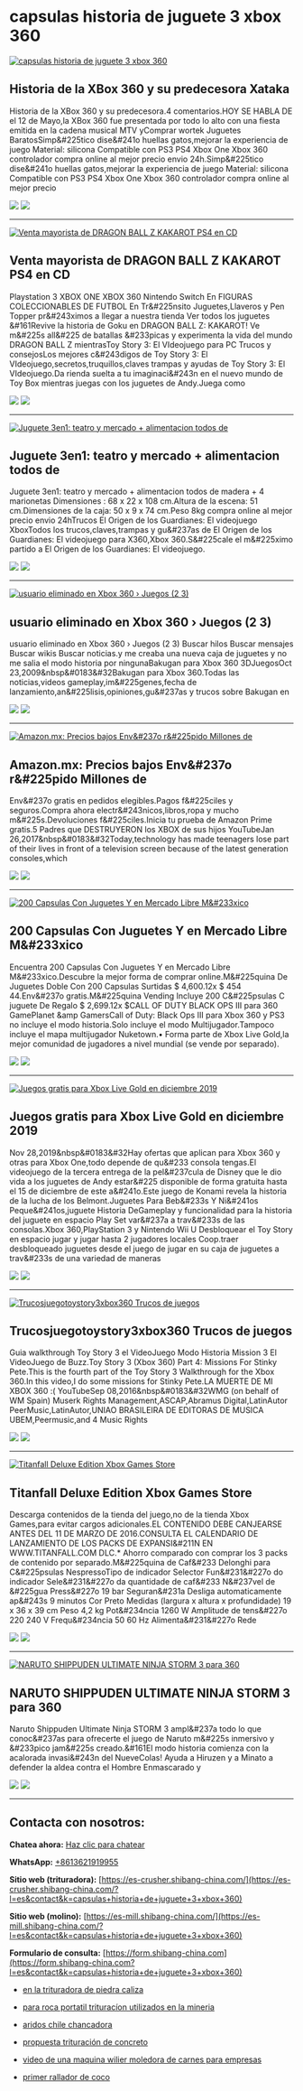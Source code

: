# capsulas historia de juguete 3 xbox 360

<a href="https://swt.shibang-china.com/?l=es&img&k=capsulas+historia+de+juguete+3+xbox+360" target="_blank">![capsulas historia de juguete 3 xbox 360](http://static.shibang-china.com/all-800x300/48.jpg)</a>

## Historia de la XBox 360 y su predecesora Xataka
Historia de la XBox 360 y su predecesora.4 comentarios.HOY SE HABLA DE el 12 de Mayo,la XBox 360 fue presentada por todo lo alto con una fiesta emitida en la cadena musical MTV yComprar wortek Juguetes BaratosSimp&#225tico dise&#241o huellas gatos,mejorar la experiencia de juego Material: silicona Compatible con PS3 PS4 Xbox One Xbox 360 controlador compra online al mejor precio envio 24h.Simp&#225tico dise&#241o huellas gatos,mejorar la experiencia de juego Material: silicona Compatible con PS3 PS4 Xbox One Xbox 360 controlador compra online al mejor precio


<a href="https://whatsapp.shibangsoft.com/WhatsApp.php" target="_blank" title="WhatsApp">![](http://static.shibang-china.com/icon/whatsapp.png)</a> <a href="https://swt.shibang-china.com/?l=es&icon&k=capsulas+historia+de+juguete+3+xbox+360" target="_blank">![](http://static.shibang-china.com/icon/chat-es.png)</a>

---

<a href="https://swt.shibang-china.com/?l=es&img&k=capsulas+historia+de+juguete+3+xbox+360" target="_blank">![Venta mayorista de DRAGON BALL Z KAKAROT PS4 en CD](http://static.shibang-china.com/all-800x300/954.jpg)</a>

## Venta mayorista de DRAGON BALL Z KAKAROT PS4 en CD
Playstation 3 XBOX ONE XBOX 360 Nintendo Switch En FIGURAS COLECCIONABLES DE FUTBOL En Tr&#225nsito Juguetes,Llaveros y Pen Topper pr&#243ximos a llegar a nuestra tienda Ver todos los juguetes &#161Revive la historia de Goku en DRAGON BALL Z: KAKAROT! Ve m&#225s all&#225 de batallas &#233picas y experimenta la vida del mundo DRAGON BALL Z mientrasToy Story 3: El VIdeojuego para PC Trucos y consejosLos mejores c&#243digos de Toy Story 3: El VIdeojuego,secretos,truquillos,claves trampas y ayudas de Toy Story 3: El VIdeojuego.Da rienda suelta a tu imaginaci&#243n en el nuevo mundo de Toy Box mientras juegas con los juguetes de Andy.Juega como


<a href="https://whatsapp.shibangsoft.com/WhatsApp.php" target="_blank" title="WhatsApp">![](http://static.shibang-china.com/icon/whatsapp.png)</a> <a href="https://swt.shibang-china.com/?l=es&icon&k=capsulas+historia+de+juguete+3+xbox+360" target="_blank">![](http://static.shibang-china.com/icon/chat-es.png)</a>

---

<a href="https://swt.shibang-china.com/?l=es&img&k=capsulas+historia+de+juguete+3+xbox+360" target="_blank">![Juguete 3en1: teatro y mercado + alimentacion todos de](http://static.shibang-china.com/all-800x300/976.jpg)</a>

## Juguete 3en1: teatro y mercado + alimentacion todos de
Juguete 3en1: teatro y mercado + alimentacion todos de madera + 4 marionetas Dimensiones : 68 x 22 x 108 cm.Altura de la escena: 51 cm.Dimensiones de la caja: 50 x 9 x 74 cm.Peso 8kg compra online al mejor precio envio 24hTrucos El Origen de los Guardianes: El videojuego XboxTodos los trucos,claves,trampas y gu&#237as de El Origen de los Guardianes: El videojuego para X360,Xbox 360.S&#225cale el m&#225ximo partido a El Origen de los Guardianes: El videojuego.


<a href="https://whatsapp.shibangsoft.com/WhatsApp.php" target="_blank" title="WhatsApp">![](http://static.shibang-china.com/icon/whatsapp.png)</a> <a href="https://swt.shibang-china.com/?l=es&icon&k=capsulas+historia+de+juguete+3+xbox+360" target="_blank">![](http://static.shibang-china.com/icon/chat-es.png)</a>

---

<a href="https://swt.shibang-china.com/?l=es&img&k=capsulas+historia+de+juguete+3+xbox+360" target="_blank">![usuario eliminado en Xbox 360 › Juegos (2 3)](http://static.shibang-china.com/all-800x300/282.jpg)</a>

## usuario eliminado en Xbox 360 › Juegos (2 3)
usuario eliminado en Xbox 360 › Juegos (2 3) Buscar hilos Buscar mensajes Buscar wikis Buscar noticias.y me creaba una nueva caja de juguetes y no me salia el modo historia por ningunaBakugan para Xbox 360 3DJuegosOct 23,2009&nbsp&#0183&#32Bakugan para Xbox 360.Todas las noticias,videos gameplay,im&#225genes,fecha de lanzamiento,an&#225lisis,opiniones,gu&#237as y trucos sobre Bakugan en


<a href="https://whatsapp.shibangsoft.com/WhatsApp.php" target="_blank" title="WhatsApp">![](http://static.shibang-china.com/icon/whatsapp.png)</a> <a href="https://swt.shibang-china.com/?l=es&icon&k=capsulas+historia+de+juguete+3+xbox+360" target="_blank">![](http://static.shibang-china.com/icon/chat-es.png)</a>

---

<a href="https://swt.shibang-china.com/?l=es&img&k=capsulas+historia+de+juguete+3+xbox+360" target="_blank">![Amazon.mx: Precios bajos Env&#237o r&#225pido Millones de](http://static.shibang-china.com/all-800x300/152.jpg)</a>

## Amazon.mx: Precios bajos Env&#237o r&#225pido Millones de
Env&#237o gratis en pedidos elegibles.Pagos f&#225ciles y seguros.Compra ahora electr&#243nicos,libros,ropa y mucho m&#225s.Devoluciones f&#225ciles.Inicia tu prueba de Amazon Prime gratis.5 Padres que DESTRUYERON los XBOX de sus hijos YouTubeJan 26,2017&nbsp&#0183&#32Today,technology has made teenagers lose part of their lives in front of a television screen because of the latest generation consoles,which


<a href="https://whatsapp.shibangsoft.com/WhatsApp.php" target="_blank" title="WhatsApp">![](http://static.shibang-china.com/icon/whatsapp.png)</a> <a href="https://swt.shibang-china.com/?l=es&icon&k=capsulas+historia+de+juguete+3+xbox+360" target="_blank">![](http://static.shibang-china.com/icon/chat-es.png)</a>

---

<a href="https://swt.shibang-china.com/?l=es&img&k=capsulas+historia+de+juguete+3+xbox+360" target="_blank">![200 Capsulas Con Juguetes Y en Mercado Libre M&#233xico](http://static.shibang-china.com/all-800x300/699.jpg)</a>

## 200 Capsulas Con Juguetes Y en Mercado Libre M&#233xico
Encuentra 200 Capsulas Con Juguetes Y en Mercado Libre M&#233xico.Descubre la mejor forma de comprar online.M&#225quina De Juguetes Doble Con 200 Capsulas Surtidas $ 4,600.12x $ 454 44.Env&#237o gratis.M&#225quina Vending Incluye 200 C&#225psulas C juguete De Regalo $ 2,699.12x $CALL OF DUTY BLACK OPS III para 360 GamePlanet &amp GamersCall of Duty: Black Ops III para Xbox 360 y PS3 no incluye el modo historia.Solo incluye el modo Multijugador.Tampoco incluye el mapa multijugador Nuketown.• Forma parte de Xbox Live Gold,la mejor comunidad de jugadores a nivel mundial (se vende por separado).


<a href="https://whatsapp.shibangsoft.com/WhatsApp.php" target="_blank" title="WhatsApp">![](http://static.shibang-china.com/icon/whatsapp.png)</a> <a href="https://swt.shibang-china.com/?l=es&icon&k=capsulas+historia+de+juguete+3+xbox+360" target="_blank">![](http://static.shibang-china.com/icon/chat-es.png)</a>

---

<a href="https://swt.shibang-china.com/?l=es&img&k=capsulas+historia+de+juguete+3+xbox+360" target="_blank">![Juegos gratis para Xbox Live Gold en diciembre 2019](http://static.shibang-china.com/all-800x300/950.jpg)</a>

## Juegos gratis para Xbox Live Gold en diciembre 2019
Nov 28,2019&nbsp&#0183&#32Hay ofertas que aplican para Xbox 360 y otras para Xbox One,todo depende de qu&#233 consola tengas.El videojuego de la tercera entrega de la pel&#237cula de Disney que le dio vida a los juguetes de Andy estar&#225 disponible de forma gratuita hasta el 15 de diciembre de este a&#241o.Este juego de Konami revela la historia de la lucha de los Belmont.Juguetes Para Beb&#233s Y Ni&#241os Peque&#241os,juguete Historia DeGameplay y funcionalidad para la historia del juguete en espacio Play Set var&#237a a trav&#233s de las consolas.Xbox 360,PlayStation 3 y Nintendo Wii U Desbloquear el Toy Story en espacio jugar y jugar hasta 2 jugadores locales Coop.traer desbloqueado juguetes desde el juego de jugar en su caja de juguetes a trav&#233s de una variedad de maneras


<a href="https://whatsapp.shibangsoft.com/WhatsApp.php" target="_blank" title="WhatsApp">![](http://static.shibang-china.com/icon/whatsapp.png)</a> <a href="https://swt.shibang-china.com/?l=es&icon&k=capsulas+historia+de+juguete+3+xbox+360" target="_blank">![](http://static.shibang-china.com/icon/chat-es.png)</a>

---

<a href="https://swt.shibang-china.com/?l=es&img&k=capsulas+historia+de+juguete+3+xbox+360" target="_blank">![Trucosjuegotoystory3xbox360 Trucos de juegos](http://static.shibang-china.com/all-800x300/1119.jpg)</a>

## Trucosjuegotoystory3xbox360 Trucos de juegos
Guia walkthrough Toy Story 3 el VideoJuego Modo Historia Mission 3 El VideoJuego de Buzz.Toy Story 3 (Xbox 360) Part 4: Missions For Stinky Pete.This is the fourth part of the Toy Story 3 Walkthrough for the Xbox 360.In this video,I do some missions for Stinky Pete.LA MUERTE DE MI XBOX 360 :( YouTubeSep 08,2016&nbsp&#0183&#32WMG (on behalf of WM Spain) Muserk Rights Management,ASCAP,Abramus Digital,LatinAutor PeerMusic,LatinAutor,UNIAO BRASILEIRA DE EDITORAS DE MUSICA UBEM,Peermusic,and 4 Music Rights


<a href="https://whatsapp.shibangsoft.com/WhatsApp.php" target="_blank" title="WhatsApp">![](http://static.shibang-china.com/icon/whatsapp.png)</a> <a href="https://swt.shibang-china.com/?l=es&icon&k=capsulas+historia+de+juguete+3+xbox+360" target="_blank">![](http://static.shibang-china.com/icon/chat-es.png)</a>

---

<a href="https://swt.shibang-china.com/?l=es&img&k=capsulas+historia+de+juguete+3+xbox+360" target="_blank">![Titanfall Deluxe Edition Xbox Games Store](http://static.shibang-china.com/all-800x300/1020.jpg)</a>

## Titanfall Deluxe Edition Xbox Games Store
Descarga contenidos de la tienda del juego,no de la tienda Xbox Games,para evitar cargos adicionales.EL CONTENIDO DEBE CANJEARSE ANTES DEL 11 DE MARZO DE 2016.CONSULTA EL CALENDARIO DE LANZAMIENTO DE LOS PACKS DE EXPANSI&#211N EN WWW.TITANFALL.COM DLC.* Ahorro comparado con comprar los 3 packs de contenido por separado.M&#225quina de Caf&#233 Delonghi para C&#225psulas NespressoTipo de indicador Selector Fun&#231&#227o do indicador Sele&#231&#227o da quantidade de caf&#233 N&#237vel de &#225gua Press&#227o 19 bar Seguran&#231a Desliga automaticamente ap&#243s 9 minutos Cor Preto Medidas (largura x altura x profundidade) 19 x 36 x 39 cm Peso 4,2 kg Pot&#234ncia 1260 W Amplitude de tens&#227o 220 240 V Frequ&#234ncia 50 60 Hz Alimenta&#231&#227o Rede


<a href="https://whatsapp.shibangsoft.com/WhatsApp.php" target="_blank" title="WhatsApp">![](http://static.shibang-china.com/icon/whatsapp.png)</a> <a href="https://swt.shibang-china.com/?l=es&icon&k=capsulas+historia+de+juguete+3+xbox+360" target="_blank">![](http://static.shibang-china.com/icon/chat-es.png)</a>

---

<a href="https://swt.shibang-china.com/?l=es&img&k=capsulas+historia+de+juguete+3+xbox+360" target="_blank">![NARUTO SHIPPUDEN ULTIMATE NINJA STORM 3 para 360](http://static.shibang-china.com/all-800x300/1174.jpg)</a>

## NARUTO SHIPPUDEN ULTIMATE NINJA STORM 3 para 360
Naruto Shippuden Ultimate Ninja STORM 3 ampl&#237a todo lo que conoc&#237as para ofrecerte el juego de Naruto m&#225s inmersivo y &#233pico jam&#225s creado.&#161El modo historia comienza con la acalorada invasi&#243n del NueveColas! Ayuda a Hiruzen y a Minato a defender la aldea contra el Hombre Enmascarado y

<a href="https://whatsapp.shibangsoft.com/WhatsApp.php" target="_blank" title="WhatsApp">![](http://static.shibang-china.com/icon/whatsapp.png)</a> <a href="https://swt.shibang-china.com/?l=es&icon&k=capsulas+historia+de+juguete+3+xbox+360" target="_blank">![](http://static.shibang-china.com/icon/chat-es.png)</a>

---
## Contacta con nosotros:

**Chatea ahora:** [Haz clic para chatear](https://swt.shibang-china.com?l=es&contact&k=capsulas+historia+de+juguete+3+xbox+360)

**WhatsApp:**  [+8613621919955](https://whatsapp.shibangsoft.com/WhatsApp.php)

**Sitio web (trituradora):** [https://es-crusher.shibang-china.com/](https://es-crusher.shibang-china.com/?l=es&contact&k=capsulas+historia+de+juguete+3+xbox+360)

**Sitio web (molino):** [https://es-mill.shibang-china.com/](https://es-mill.shibang-china.com/?l=es&contact&k=capsulas+historia+de+juguete+3+xbox+360)

**Formulario de consulta:** [https://form.shibang-china.com](https://form.shibang-china.com?l=es&contact&k=capsulas+historia+de+juguete+3+xbox+360)

* [en la trituradora de piedra caliza](../67/en%20la%20trituradora%20de%20piedra%20caliza.md)

* [para roca portatil trituracíon utilizados en la mineria](../80/para%20roca%20portatil%20triturac%C3%ADon%20utilizados%20en%20la%20mineria.md)

* [aridos chile chancadora](../73/aridos%20chile%20chancadora.md)

* [propuesta trituración de concreto](../76/propuesta%20trituraci%C3%B3n%20de%20concreto.md)

* [video de una maquina wilier moledora de carnes para empresas](../72/video%20de%20una%20maquina%20wilier%20moledora%20de%20carnes%20para%20empresas.md)

* [primer rallador de coco](../73/primer%20rallador%20de%20coco.md)